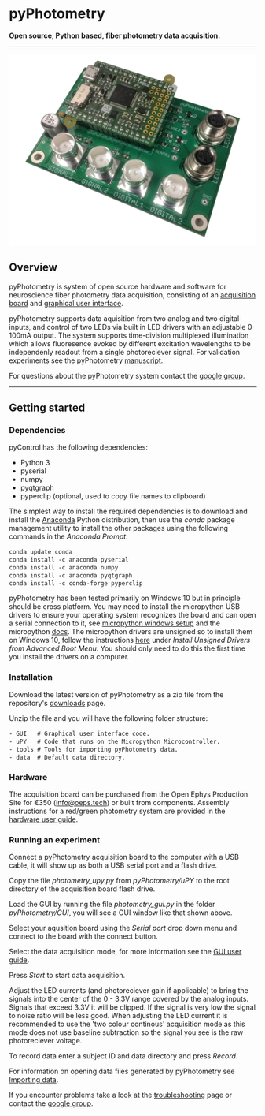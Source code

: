 # pyPhotometry

**Open source, Python based, fiber photometry data acquisition.**

---

![Acquisition board](media/board_photo.jpg)

## Overview

pyPhotometry is system of open source hardware and software for neuroscience fiber photometry data acquisition, consisting of an [acquisition board](user-guide/hardware.md) and [graphical user interface](user-guide/graphical-user-interface.md). 

pyPhotometry supports data aquisition from two analog and two digital inputs, and control of two LEDs via built in LED drivers with an adjustable 0-100mA output.  The system supports time-division multiplexed illumination which allows fluoresence evoked by different excitation wavelengths to be independenly readout from a single photoreciever signal.  For validation experiments see the pyPhotometry [manuscript](https://www.biorxiv.org/content/early/2018/10/03/434225).

For questions about the pyPhotometry system contact the [google group](https://groups.google.com/forum/#!forum/pycontrol).

---

## Getting started

### Dependencies

pyControl has the following dependencies:

- Python 3 
- pyserial
- numpy
- pyqtgraph
- pyperclip (optional, used to copy file names to clipboard)

The simplest way to install the required dependencies is to download and install the [Anaconda](https://www.anaconda.com/download/) Python distribution, then use the *conda* package management utility to install the other packages using the following commands in the *Anaconda Prompt*:

```
conda update conda
conda install -c anaconda pyserial
conda install -c anaconda numpy
conda install -c anaconda pyqtgraph
conda install -c conda-forge pyperclip
```

pyPhotometry has been tested primarily on Windows 10 but in principle should be cross platform.  You may need to install the micropython USB drivers to ensure your operating system recognizes the board and can open a serial connection to it, see [micropython windows setup](http://micropython.org/resources/Micro-Python-Windows-setup.pdf) and the micropython [docs](http://docs.micropython.org/en/latest/pyboard/pyboard/tutorial/repl.html).  The micropython drivers are unsigned so to install them on Windows 10, follow the instructions [here](https://www.maketecheasier.com/install-unsigned-drivers-windows10/) under *Install Unsigned Drivers from Advanced Boot Menu*.  You should only need to do this the first time you install the drivers on a computer.

### Installation

Download the latest version of pyPhotometry as a zip file from the repository's [downloads](https://bitbucket.org/takam/pyPhotometry/downloads/) page.

Unzip the file and you will have the following folder structure:

```
- GUI   # Graphical user interface code.
- uPY   # Code that runs on the Micropython Microcontroller.
- tools # Tools for importing pyPhotometry data.
- data  # Default data directory.
```

### Hardware

The acquisition board can be purchased from the Open Ephys Production Site for €350 (<info@oeps.tech>) or built from components.  Assembly instructions for a red/green photometry system are provided in the [hardware user guide](user-guide/hardware.md#assembly-instructions).

### Running an experiment

Connect a pyPhotometry acquisition board to the computer with a USB cable, it will show up as both a USB serial port and a flash drive.

Copy the file *photometry_upy.py* from *pyPhotometry/uPY* to the root directory of the acquisition board flash drive.

Load the GUI by running the file *photometry_gui.py* in the folder *pyPhotometry/GUI*, you will see a GUI window like that shown above.

Select your aqusition board using the *Serial port* drop down menu and connect to the board with the connect button.

Select the data acquisition mode, for more information see the [GUI user guide](user-guide/graphical-user-interface.md#acquisition-settings).

Press *Start* to start data acquisition.

Adjust the LED currents (and photoreciever gain if applicable) to bring the signals into the center of the 0 - 3.3V range covered by the analog inputs.  Signals that exceed 3.3V it will be clipped.  If the signal is very low the signal to noise ratio will be less good.  When adjusting the LED current it is recommended to use the 'two colour continous' acquisition mode as this mode does not use baseline subtraction so the signal you see is the raw photoreciever voltage.

To record data enter a subject ID and data directory and press *Record*.

For information on opening data files generated by pyPhotometry see [Importing data](user-guide/importing-data.md).

If you encounter problems take a look at the [troubleshooting](user-guide/troubleshooting.md) page or contact the [google group](https://groups.google.com/forum/#!forum/pycontrol).